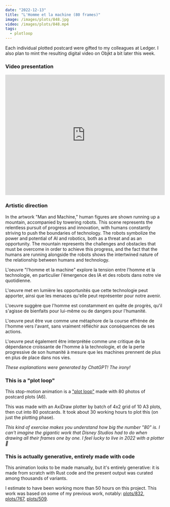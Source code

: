 ```yaml
---
date: "2022-12-13"
title: "L'Homme et la machine (80 frames)"
image: /images/plots/848.jpg
video: /images/plots/848.mp4
tags:
  - plotloop
---
```


Each individual plotted postcard were gifted to my colleagues at Ledger. I also plan to mint the resulting digital video on Objkt a bit later this week.

### Video presentation

<iframe width="100%" height="380" src="https://www.youtube.com/embed/MHQLfXGRfBQ?rel=0" title="YouTube video player" frameborder="0" allow="accelerometer; autoplay; clipboard-write; encrypted-media; gyroscope; picture-in-picture" allowfullscreen></iframe>

### Artistic direction

In the artwork "Man and Machine," human figures are shown running up a mountain, accompanied by towering robots. This scene represents the relentless pursuit of progress and innovation, with humans constantly striving to push the boundaries of technology. The robots symbolize the power and potential of AI and robotics, both as a threat and as an opportunity. The mountain represents the challenges and obstacles that must be overcome in order to achieve this progress, and the fact that the humans are running alongside the robots shows the intertwined nature of the relationship between humans and technology.

L'oeuvre "l'homme et la machine" explore la tension entre l'homme et la technologie, en particulier l'émergence des IA et des robots dans notre vie quotidienne.

L'oeuvre met en lumière les opportunités que cette technologie peut apporter, ainsi que les menaces qu'elle peut représenter pour notre avenir.

L'oeuvre suggère que l'homme est constamment en quête de progrès, qu'il s'agisse de bienfaits pour lui-même ou de dangers pour l'humanité.

L'oeuvre peut être vue comme une métaphore de la course effrénée de l'homme vers l'avant, sans vraiment réfléchir aux conséquences de ses actions.

L'oeuvre peut également être interprétée comme une critique de la dépendance croissante de l'homme à la technologie, et de la perte progressive de son humanité à mesure que les machines prennent de plus en plus de place dans nos vies.


*These explanations were generated by ChatGPT! The irony!*

### This is a "plot loop"

This stop-motion animation is a ["plot loop"](/plots/tags/plotloop) made with 80 photos of postcard plots (A6).

This was made with an AxiDraw plotter by batch of 4x2 grid of 10 A3 plots, then cut into 80 postcards. It took about 30 working hours to plot this (on just the plotting phase).

*This kind of exercise makes you understand how big the number "80" is. I can't imagine the gigantic work that Disney Studios had to do when drawing all their frames one by one. I feel lucky to live in 2022 with a plotter 🤗*

### This is actually generative, entirely made with code

This animation looks to be made manually, but it's entirely generative: it is made from scratch with Rust code and the present output was curated among thousands of variants.

I estimate to have been working more than 50 hours on this project. This work was based on some of my previous work, notably: [plots/832](/plots/832), [plots/767](/plots/767), [plots/509](/plots/509).
